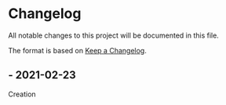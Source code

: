# Changelog
All notable changes to this project will be documented in this file.

The format is based on [Keep a Changelog](https://keepachangelog.com/en/1.0.0/).

## - 2021-02-23
Creation
